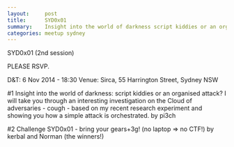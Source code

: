 ```yaml
---
layout:     post
title:      SYD0x01
summary:    Insight into the world of darkness script kiddies or an organised attack
categories: meetup sydney
---
```

SYD0x01 (2nd session)

PLEASE RSVP.

D&T: 6 Nov 2014 - 18:30
Venue: Sirca, 55 Harrington Street, Sydney NSW

#1 Insight into the world of darkness: script kiddies or an organised attack?
I will take you through an interesting investigation on the Cloud of adversaries - cough - based on my recent research experiment and showing you how a simple attack is  orchestrated.
by pi3ch

#2 Challenge SYD0x01 - bring your gears+3g! (no laptop => no CTF!)
by kerbal and Norman (the winners!)
